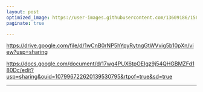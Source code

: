 ```yaml
---
layout: post
optimized_image: https://user-images.githubusercontent.com/13609186/158834851-5c5d7736-001b-448d-8bb6-eb99f2f16233.jpg
paginate: true

---
```


https://drive.google.com/file/d/1wCnB0rNP5hYpyRytngGtWVvig5b10pXn/view?usp=sharing

https://docs.google.com/document/d/17wg4PUX6tpOEIgz9j54QHGBMZFd180Dc/edit?usp=sharing&ouid=107996722620139530795&rtpof=true&sd=true


---
